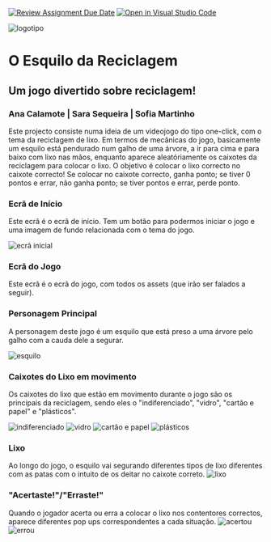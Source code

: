 [![Review Assignment Due Date](https://classroom.github.com/assets/deadline-readme-button-24ddc0f5d75046c5622901739e7c5dd533143b0c8e959d652212380cedb1ea36.svg)](https://classroom.github.com/a/cjPY6057)
[![Open in Visual Studio Code](https://classroom.github.com/assets/open-in-vscode-718a45dd9cf7e7f842a935f5ebbe5719a5e09af4491e668f4dbf3b35d5cca122.svg)](https://classroom.github.com/online_ide?assignment_repo_id=11294754&assignment_repo_type=AssignmentRepo)

![logotipo](imagens/logotipo.svg) 

# O Esquilo da Reciclagem
## Um jogo divertido sobre reciclagem!
### Ana Calamote | Sara Sequeira | Sofia Martinho

Este projecto consiste numa ideia de um videojogo do tipo one-click, com o tema da reciclagem de lixo.
Em termos de mecânicas do jogo, basicamente um esquilo está pendurado num galho de uma árvore, a ir para cima e para baixo com lixo nas mãos, enquanto aparece aleatóriamente os caixotes da reciclagem para colocar o lixo. O objetivo é colocar o lixo correcto no caixote correcto!
Se colocar no caixote correcto, ganha ponto; se tiver 0 pontos e errar, não ganha ponto; se tiver pontos e errar, perde ponto.

### Ecrã de Início
Este ecrã é o ecrã de início. Tem um botão para podermos iniciar o jogo e uma imagem de fundo relacionada com o tema do jogo.

![ecrã inicial](imagens/inicio.jpg)

### Ecrã do Jogo
Este ecrã é o ecrã do jogo, com todos os assets (que irão ser falados a seguir).

### Personagem Principal
A personagem deste jogo é um esquilo que está preso a uma árvore pelo galho com a cauda dele a segurar.

![esquilo](imagens/esquilo.jpg)

### Caixotes do Lixo em movimento
Os caixotes do lixo que estão em movimento durante o jogo são os principais da reciclagem, sendo eles o "indiferenciado", "vidro", "cartão e papel" e "plásticos".

![indiferenciado](imagens/indiferenciado.jpg)
![vidro](imagens/vidro.jpg)
![cartão e papel](imagens/cartao.jpg)
![plásticos](imagens/plastico.jpg)

### Lixo
Ao longo do jogo, o esquilo vai segurando diferentes tipos de lixo diferentes com as patas com o intuito de os deitar no caixote correto.
![lixo](imagens/lixo.jpg)

### "Acertaste!"/"Erraste!"
Quando o jogador acerta ou erra a colocar o lixo nos contentores correctos, aparece diferentes pop ups correspondentes a cada situação.
![acertou](imagens/certo.jpg)
![errou](imagens/errado.jpg)